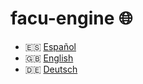 # facu-engine 🌐 
- 🇪🇸 [Español](README.es.md)
- 🇬🇧 [English](README.en.md)
- 🇩🇪 [Deutsch](README.de.md)
